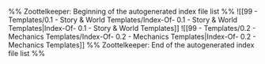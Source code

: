 
%% Zoottelkeeper: Beginning of the autogenerated index file list  %%
 ![[99 - Templates/0.1 - Story & World Templates/Index-Of- 0.1 - Story & World Templates|Index-Of- 0.1 - Story & World Templates]]
 ![[99 - Templates/0.2 - Mechanics Templates/Index-Of- 0.2 - Mechanics Templates|Index-Of- 0.2 - Mechanics Templates]]
%% Zoottelkeeper: End of the autogenerated index file list  %%
